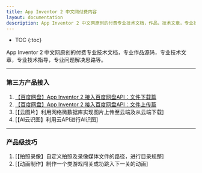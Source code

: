 ```yaml
---
title: App Inventor 2 中文网付费内容
layout: documentation
description: App Inventor 2 中文网原创的付费专业技术文档，作品，技术文章，专业技术指导，问题解决思路等。
---
```


* TOC
{:toc}

App Inventor 2 中文网原创的付费专业技术文档，专业作品源码，专业技术文章，专业技术指导，专业问题解决思路等。

***
### 第三方产品接入

1. [【百度网盘】App Inventor 2 接入百度网盘API：文件下载篇](pan_download.html)
1. [【百度网盘】App Inventor 2 接入百度网盘API：文件上传篇](pan_upload.html)
1. [【云图片】利用网络微数据库实现图片上传至云端及从云端下载]
1. [【AI云识图】利用云API进行AI识图]

***
### 产品级技巧

1. [【拍照录像】自定义拍照及录像媒体文件的路径，进行目录规整]
1. [【动画制作】制作一个类游戏闯关成功跳入下一关的动画]
